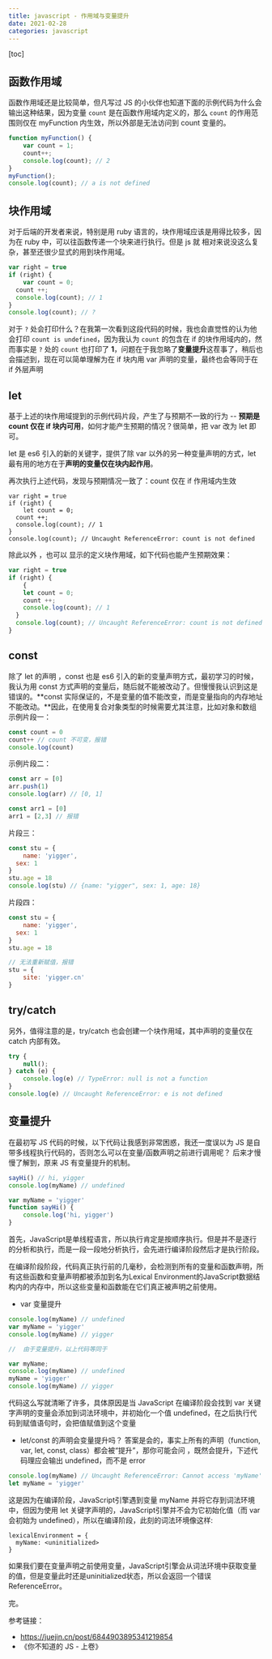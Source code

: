 ```yaml
---
title: javascript - 作用域与变量提升
date: 2021-02-28
categories: javascript
---
```


[toc]

## 函数作用域
函数作用域还是比较简单，但凡写过 JS 的小伙伴也知道下面的示例代码为什么会输出这种结果，因为变量 `count` 是在函数作用域内定义的，那么 `count` 的作用范围则仅在 myFunction 内生效，所以外部是无法访问到 count 变量的。
```js
function myFunction() {
	var count = 1;
	count++;
	console.log(count); // 2
}
myFunction();
console.log(count); // a is not defined
```

## 块作用域
对于后端的开发者来说，特别是用 ruby  语言的，块作用域应该是用得比较多，因为在 ruby 中，可以往函数传递一个块来进行执行。但是 js 就 相对来说没这么复杂，甚至还很少显式的用到块作用域。
```js
var right = true
if (right) {
	var count = 0;
  count ++;
  console.log(count); // 1
}
console.log(count); // ?
```

对于 `?` 处会打印什么？在我第一次看到这段代码的时候，我也会直觉性的认为他会打印 `count is undefined`，因为我认为 `count` 的包含在 if 的块作用域内的，然而事实是 `?` 处的 `count` 也打印了 **1**，问题在于我忽略了**变量提升**这茬事了，稍后也会描述到，现在可以简单理解为在 if 块内用 var 声明的变量，最终也会等同于在 if 外层声明

## let
基于上述的块作用域提到的示例代码片段，产生了与预期不一致的行为 -- **预期是 count 仅在 if 块内可用**，如何才能产生预期的情况？很简单，把 var 改为 let 即可。

let 是 es6 引入的新的关键字，提供了除 var 以外的另一种变量声明的方式，let 最有用的地方在于**声明的变量仅在块内起作用**。

再次执行上述代码，发现与预期情况一致了：count 仅在 if 作用域内生效
```
var right = true
if (right) {
	let count = 0;
  count ++;
  console.log(count); // 1
}
console.log(count); // Uncaught ReferenceError: count is not defined
```

除此以外 ，也可以 显示的定义块作用域，如下代码也能产生预期效果：
```js
var right = true
if (right) {
	{
    let count = 0;
    count ++;
    console.log(count); // 1
  }
  console.log(count); // Uncaught ReferenceError: count is not defined
}
```

## const

除了 let 的声明 ，const 也是 es6 引入的新的变量声明方式，最初学习的时候，我认为用 const 方式声明的变量后，随后就不能被改动了。但慢慢我认识到这是错误的。**const 实际保证的，不是变量的值不能改变，而是变量指向的内存地址不能改动。**因此，在使用复合对象类型的时候需要尤其注意，比如对象和数组
示例片段一：
```js
const count = 0
count++ // count 不可变，报错
console.log(count)
```

示例片段二：
```js
const arr = [0]
arr.push(1)
console.log(arr) // [0, 1]

const arr1 = [0]
arr1 = [2,3] // 报错
```

片段三：
```js
const stu = {
	name: 'yigger',
  sex: 1
}
stu.age = 18
console.log(stu) // {name: "yigger", sex: 1, age: 18}
```

片段四：
```js
const stu = {
	name: 'yigger',
  sex: 1
}
stu.age = 18

// 无法重新赋值，报错
stu = {
	site: 'yigger.cn'
}
```

## try/catch
另外，值得注意的是，try/catch 也会创建一个块作用域，其中声明的变量仅在 catch 内部有效。
```js
try {
	null();	
} catch (e) {
	console.log(e) // TypeError: null is not a function
}
console.log(e) // Uncaught ReferenceError: e is not defined
```

## 变量提升
在最初写 JS 代码的时候，以下代码让我感到非常困惑，我还一度误以为 JS 是自带多线程执行代码的，否则怎么可以在变量/函数声明之前进行调用呢？ 后来才慢慢了解到，原来 JS 有变量提升的机制。
```js
sayHi() // hi, yigger
console.log(myName) // undefined

var myName = 'yigger'
function sayHi() {
	console.log('hi, yigger')
}
```

首先，JavaScript是单线程语言，所以执行肯定是按顺序执行。但是并不是逐行的分析和执行，而是一段一段地分析执行，会先进行编译阶段然后才是执行阶段。

在编译阶段阶段，代码真正执行前的几毫秒，会检测到所有的变量和函数声明，所有这些函数和变量声明都被添加到名为Lexical Environment的JavaScript数据结构内的内存中，所以这些变量和函数能在它们真正被声明之前使用。



- var 变量提升

```js
console.log(myName) // undefined
var myName = 'yigger'
console.log(myName) // yigger

//  由于变量提升，以上代码等同于

var myName;
console.log(myName) // undefined
myName = 'yigger'
console.log(myName) // yigger
```

代码这么写就清晰了许多，具体原因是当 JavaScript 在编译阶段会找到 var 关键字声明的变量会添加到词法环境中，并初始化一个值 undefined，在之后执行代码到赋值语句时，会把值赋值到这个变量

- let/const 的声明会变量提升吗？
答案是会的，事实上所有的声明（function, var, let, const, class）都会被“提升”，那你可能会问 ，既然会提升，下述代码理应会输出 undefined，而不是 error

```js
console.log(myName) // Uncaught ReferenceError: Cannot access 'myName' before initialization
let myName = 'yigger'
```

这是因为在编译阶段，JavaScript引擎遇到变量 myName 并将它存到词法环境中，但因为使用 let  关键字声明的，JavaScript引擎并不会为它初始化值（而 var 会初始为 undefined），所以在编译阶段，此刻的词法环境像这样:
```
lexicalEnvironment = {
  myName: <uninitialized>
}
```

如果我们要在变量声明之前使用变量，JavaScript引擎会从词法环境中获取变量的值，但是变量此时还是uninitialized状态，所以会返回一个错误ReferenceError。


完。

参考链接：
- https://juejin.cn/post/6844903895341219854
- 《你不知道的 JS - 上卷》
